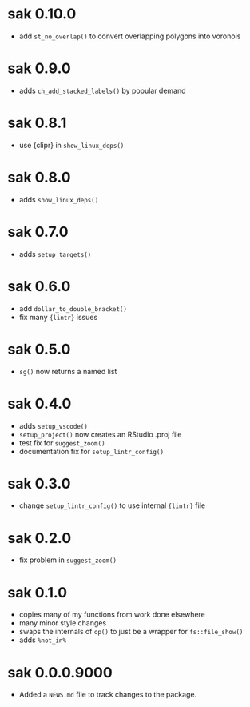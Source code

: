 # sak 0.10.0

- add `st_no_overlap()` to convert overlapping polygons into voronois

# sak 0.9.0

- adds `ch_add_stacked_labels()` by popular demand

# sak 0.8.1

- use {clipr} in `show_linux_deps()`

# sak 0.8.0

- adds `show_linux_deps()`

# sak 0.7.0
- adds `setup_targets()`

# sak 0.6.0
- add `dollar_to_double_bracket()`
- fix many `{lintr}` issues

# sak 0.5.0
- `sg()` now returns a named list

# sak 0.4.0
- adds `setup_vscode()`
- `setup_project()` now creates an RStudio .proj file
- test fix for `suggest_zoom()`
- documentation fix for `setup_lintr_config()`

# sak 0.3.0
- change `setup_lintr_config()` to use internal `{lintr}` file

# sak 0.2.0
- fix problem in `suggest_zoom()`

# sak 0.1.0
- copies many of my functions from work done elsewhere
- many minor style changes
- swaps the internals of `op()` to just be a wrapper for `fs::file_show()`
- adds `%not_in%`

# sak 0.0.0.9000

- Added a `NEWS.md` file to track changes to the package.
